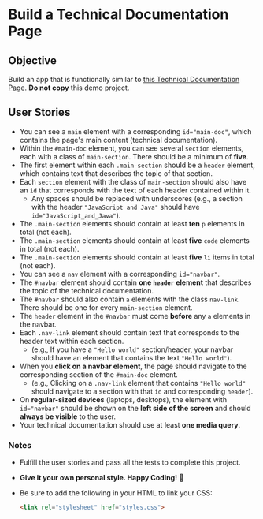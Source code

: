 # Build a Technical Documentation Page

## Objective
Build an app that is functionally similar to [this Technical Documentation Page](https://technical-documentation-page.freecodecamp.rocks). **Do not copy** this demo project.

## User Stories

- You can see a `main` element with a corresponding `id="main-doc"`, which contains the page's main content (technical documentation).
- Within the `#main-doc` element, you can see several `section` elements, each with a class of `main-section`. There should be a minimum of **five**.
- The first element within each `.main-section` should be a `header` element, which contains text that describes the topic of that section.
- Each `section` element with the class of `main-section` should also have an `id` that corresponds with the text of each header contained within it.
  - Any spaces should be replaced with underscores (e.g., a section with the header `"JavaScript and Java"` should have `id="JavaScript_and_Java"`).
- The `.main-section` elements should contain at least **ten** `p` elements in total (not each).
- The `.main-section` elements should contain at least **five** `code` elements in total (not each).
- The `.main-section` elements should contain at least **five** `li` items in total (not each).
- You can see a `nav` element with a corresponding `id="navbar"`.
- The `#navbar` element should contain **one `header` element** that describes the topic of the technical documentation.
- The `#navbar` should also contain `a` elements with the class `nav-link`. There should be one for every `main-section` element.
- The `header` element in the `#navbar` must come **before** any `a` elements in the navbar.
- Each `.nav-link` element should contain text that corresponds to the header text within each section.
  - (e.g., If you have a `"Hello world"` section/header, your navbar should have an element that contains the text `"Hello world"`).
- When you **click on a navbar element**, the page should navigate to the corresponding section of the `#main-doc` element.
  - (e.g., Clicking on a `.nav-link` element that contains `"Hello world"` should navigate to a section with that `id` and corresponding `header`).
- On **regular-sized devices** (laptops, desktops), the element with `id="navbar"` should be shown on the **left side of the screen** and should **always be visible** to the user.
- Your technical documentation should use at least **one media query**.

### Notes
- Fulfill the user stories and pass all the tests to complete this project.
- **Give it your own personal style. Happy Coding!** 🚀
- Be sure to add the following in your HTML to link your CSS:

  ```html
  <link rel="stylesheet" href="styles.css">
